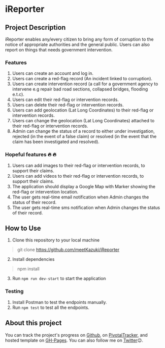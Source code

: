 # iReporter

## Project Description
iReporter enables any/every citizen to bring any form of corruption to the notice of appropriate authorities and the
general public. Users can also report on things that needs government intervention.

### Features
1. Users can create an account and log in.
2. Users can create a red-flag record (An incident linked to corruption).
3. Users can create intervention record (a call for a government agency to intervene e.g repair bad road sections, collapsed bridges, flooding e.t.c).
4. Users can edit their red-flag or intervention records.
5. Users can delete their red-flag or intervention records.
6. Users can add geolocation (Lat Long Coordinates) to their red-flag or intervention records.
7. Users can change the geolocation (Lat Long Coordinates) attached to their red-flag or intervention records.
8. Admin can change the status of a record to either under investigation, rejected (in the event of a false claim) or resolved (in the event that the claim has been investigated and resolved).

### Hopeful features 🔥 🔥
1. Users can add images to their red-flag or intervention records, to support their claims.
2. Users can add videos to their red-flag or intervention records, to support their claims.
3. The application should display a Google Map with Marker showing the red-flag or intervention location.
4. The user gets real-time email notification when Admin changes the status of their record.
5. The user gets real-time sms notification when Admin changes the status of their record.

## How to Use
1. Clone this repository to your local machine
> git clone https://github.com/meetKazuki/iReporter
2. Install dependencies
> npm install
3. Run `npm run dev-start` to start the application

### Testing
1. Install Postman to test the endpoints manually.
2. Run `npm test` to test all the endpoints.

## About this project
You can track the project's progress on [Github](https://github.com/meetKazuki/iReporter), on [PivotalTracker](https://www.pivotaltracker.com/n/projects/2226873), and hosted template on [GH-Pages](https://meetkazuki.github.io/iReporter/). You can also follow me on [Twitter](https://twitter.com/meetKazuki)😉. 
